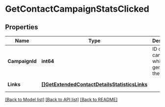 # GetContactCampaignStatsClicked

## Properties
Name | Type | Description | Notes
------------ | ------------- | ------------- | -------------
**CampaignId** | **int64** | ID of the campaign which generated the event | [default to null]
**Links** | [**[]GetExtendedContactDetailsStatisticsLinks**](getExtendedContactDetailsStatisticsLinks.md) |  | [default to null]

[[Back to Model list]](../README.md#documentation-for-models) [[Back to API list]](../README.md#documentation-for-api-endpoints) [[Back to README]](../README.md)


